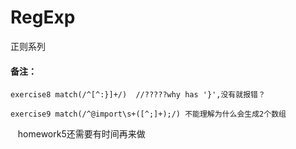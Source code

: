 # RegExp
正则系列


#### 备注：
    exercise8 match(/^[^:}]+/)  //?????why has '}',没有就报错？
    
    exercise9 match(/^@import\s+([^;]+);/) 不能理解为什么会生成2个数组
    
    homework5还需要有时间再来做
